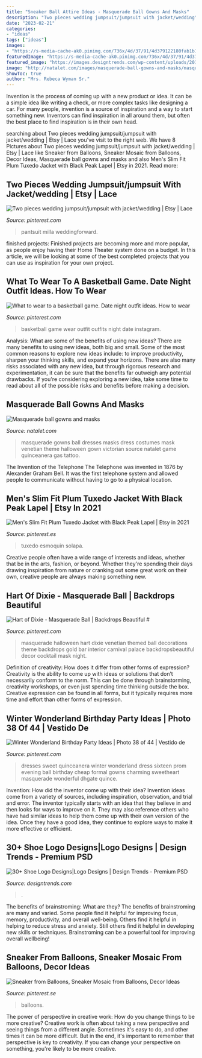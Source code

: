 ```yaml
---
title: "Sneaker Ball Attire Ideas - Masquerade Ball Gowns And Masks"
description: "Two pieces wedding jumpsuit/jumpsuit with jacket/wedding"
date: "2023-02-21"
categories:
- "ideas"
tags: ["ideas"]
images:
- "https://s-media-cache-ak0.pinimg.com/736x/4d/37/91/4d379122180fab1b1e4ec5fe821931f5.jpg"
featuredImage: "https://s-media-cache-ak0.pinimg.com/736x/4d/37/91/4d379122180fab1b1e4ec5fe821931f5.jpg"
featured_image: "https://images.designtrends.com/wp-content/uploads/2015/12/10112304/Hermans-Shoe-Shop.jpg"
image: "http://natalet.com/images/masquerade-ball-gowns-and-masks/masquerade-ball-gowns-and-masks-92-15.jpg"
ShowToc: true
author: "Mrs. Rebeca Wyman Sr."
---
```



Invention is the process of coming up with a new product or idea. It can be a simple idea like writing a check, or more complex tasks like designing a car. For many people, invention is a source of inspiration and a way to start something new. Inventors can find inspiration in all around them, but often the best place to find inspiration is in their own head.

	

		
searching about Two pieces wedding jumpsuit/jumpsuit with jacket/wedding | Etsy | Lace you've visit to the right web. We have 8 Pictures about Two pieces wedding jumpsuit/jumpsuit with jacket/wedding | Etsy | Lace like Sneaker from Balloons, Sneaker Mosaic from Balloons, Decor Ideas, Masquerade ball gowns and masks and also Men&#039;s Slim Fit Plum Tuxedo Jacket with Black Peak Lapel | Etsy in 2021. Read more:
		
    
## Two Pieces Wedding Jumpsuit/jumpsuit With Jacket/wedding | Etsy | Lace

<img loading=lazy src="https://i.pinimg.com/736x/ce/e1/5b/cee15bf1b1198fe8053d48a9f4dd93fc.jpg" onerror="this.onerror=null;this.src='https://tse1.mm.bing.net/th?id=OIP.tJz9f9pozjpLm-fHr8aY8wHaO0&amp;pid=15.1';" alt="Two pieces wedding jumpsuit/jumpsuit with jacket/wedding | Etsy | Lace">

_Source: pinterest.com_

>pantsuit milla weddingforward. 

	

finished projects:
Finished projects are becoming more and more popular, as people enjoy having their Home Theater system done on a budget. In this article, we will be looking at some of the best completed projects that you can use as inspiration for your own project.

    
## What To Wear To A Basketball Game. Date Night Outfit Ideas. How To Wear

<img loading=lazy src="https://i.pinimg.com/736x/93/9b/e2/939be2119f5a6fad5b0895a190ed8c1e.jpg" onerror="this.onerror=null;this.src='https://tse1.mm.bing.net/th?id=OIP.elsBSp9sbyAcvqjhHwAQ-QHaJQ&amp;pid=15.1';" alt="What to wear to a basketball game. Date night outfit ideas. How to wear">

_Source: pinterest.com_

>basketball game wear outfit outfits night date instagram. 

	

Analysis: What are some of the benefits of using new ideas?
There are many benefits to using new ideas, both big and small. Some of the most common reasons to explore new ideas include: to improve productivity, sharpen your thinking skills, and expand your horizons. There are also many risks associated with any new idea, but through rigorous research and experimentation, it can be sure that the benefits far outweigh any potential drawbacks. If you're considering exploring a new idea, take some time to read about all of the possible risks and benefits before making a decision.

    
## Masquerade Ball Gowns And Masks

<img loading=lazy src="http://natalet.com/images/masquerade-ball-gowns-and-masks/masquerade-ball-gowns-and-masks-92-15.jpg" onerror="this.onerror=null;this.src='https://tse4.mm.bing.net/th?id=OIP.l32WnxF7kL3roOi5rsCB9gAAAA&amp;pid=15.1';" alt="Masquerade ball gowns and masks">

_Source: natalet.com_

>masquerade gowns ball dresses masks dress costumes mask venetian theme halloween gown victorian source natalet game quinceanera gas tattoo. 

	

The Invention of the Telephone
The Telephone was invented in 1876 by Alexander Graham Bell. It was the first telephone system and allowed people to communicate without having to go to a physical location.

    
## Men&#039;s Slim Fit Plum Tuxedo Jacket With Black Peak Lapel | Etsy In 2021

<img loading=lazy src="https://i.pinimg.com/736x/c3/c5/86/c3c586205a94a7a38b67e2240d88606f.jpg" onerror="this.onerror=null;this.src='https://tse2.mm.bing.net/th?id=OIP.-7i_BLF3a51z0Dc4Pi9hzAHaLx&amp;pid=15.1';" alt="Men&#039;s Slim Fit Plum Tuxedo Jacket with Black Peak Lapel | Etsy in 2021">

_Source: pinterest.es_

>tuxedo esmoquin solapa. 

	

Creative people often have a wide range of interests and ideas, whether that be in the arts, fashion, or beyond. Whether they're spending their days drawing inspiration from nature or cranking out some great work on their own, creative people are always making something new.

    
## Hart Of Dixie - Masquerade Ball | Backdrops Beautiful #

<img loading=lazy src="https://s-media-cache-ak0.pinimg.com/736x/4d/37/91/4d379122180fab1b1e4ec5fe821931f5.jpg" onerror="this.onerror=null;this.src='https://tse2.mm.bing.net/th?id=OIP.mb7hqM5P24sMu4WLXfE14QHaFj&amp;pid=15.1';" alt="Hart of Dixie - Masquerade Ball | Backdrops Beautiful #">

_Source: pinterest.com_

>masquerade halloween hart dixie venetian themed ball decorations theme backdrops gold bar interior carnival palace backdropsbeautiful decor cocktail mask night. 

	

Definition of creativity: How does it differ from other forms of expression?
Creativity is the ability to come up with ideas or solutions that don’t necessarily conform to the norm. This can be done through brainstorming, creativity workshops, or even just spending time thinking outside the box. Creative expression can be found in all forms, but it typically requires more time and effort than other forms of expression.

    
## Winter Wonderland Birthday Party Ideas | Photo 38 Of 44 | Vestido De

<img loading=lazy src="https://i.pinimg.com/736x/35/bf/11/35bf11cefd07c570c9a98b8ce10f01ab--winter-wonderland-dress-winter-wonderland-birthday.jpg" onerror="this.onerror=null;this.src='https://tse3.mm.bing.net/th?id=OIP.NImjNCNOe94Fxo_bCbbLbAHaLG&amp;pid=15.1';" alt="Winter Wonderland Birthday Party Ideas | Photo 38 of 44 | Vestido de">

_Source: pinterest.com_

>dresses sweet quinceanera winter wonderland dress sixteen prom evening ball birthday cheap formal gowns charming sweetheart masquerade wonderful dhgate quince. 

	

Invention: How did the inventor come up with their idea?
Invention ideas come from a variety of sources, including inspiration, observation, and trial and error. The inventor typically starts with an idea that they believe in and then looks for ways to improve on it. They may also reference others who have had similar ideas to help them come up with their own version of the idea. Once they have a good idea, they continue to explore ways to make it more effective or efficient.

    
## 30+ Shoe Logo Designs|Logo Designs | Design Trends - Premium PSD

<img loading=lazy src="https://images.designtrends.com/wp-content/uploads/2015/12/10112304/Hermans-Shoe-Shop.jpg" onerror="this.onerror=null;this.src='https://tse3.mm.bing.net/th?id=OIP.9NNNupf2rCjYOi5jfbyJAAHaFO&amp;pid=15.1';" alt="30+ Shoe Logo Designs|Logo Designs | Design Trends - Premium PSD">

_Source: designtrends.com_

>. 

	

The benefits of brainstroming: What are they?
The benefits of brainstroming are many and varied. Some people find it helpful for improving focus, memory, productivity, and overall well-being. Others find it helpful in helping to reduce stress and anxiety. Still others find it helpful in developing new skills or techniques. Brainstroming can be a powerful tool for improving overall wellbeing!

    
## Sneaker From Balloons, Sneaker Mosaic From Balloons, Decor Ideas

<img loading=lazy src="https://i.pinimg.com/736x/cd/21/c9/cd21c9efaae6bdc230fc8ba22eea7d1a.jpg" onerror="this.onerror=null;this.src='https://tse3.mm.bing.net/th?id=OIP.H_qagxNzfFcdMf8tjLzJ3AHaHa&amp;pid=15.1';" alt="Sneaker from Balloons, Sneaker Mosaic from Balloons, Decor Ideas">

_Source: pinterest.se_

>balloons. 

	

The power of perspective in creative work: How do you change things to be more creative?
Creative work is often about taking a new perspective and seeing things from a different angle. Sometimes it's easy to do, and other times it can be more difficult. But in the end, it's important to remember that perspective is key to creativity. If you can change your perspective on something, you're likely to be more creative.


